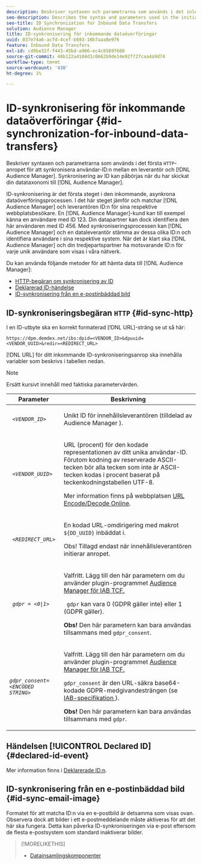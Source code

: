 ```yaml
---
description: Beskriver syntaxen och parametrarna som används i det inledande HTTP-anropet för att synkronisera användar-ID:n mellan en leverantör och Audience Manager. Synkronisering av ID kan påbörjas när du har skickat din datataxonomi till Audience Manager.
seo-description: Describes the syntax and parameters used in the initial HTTP call to synchronize user IDs between a vendor and Audience Manager. ID synchronization can begin after you send your data taxonomy to Audience Manager.
seo-title: ID Synchronization for Inbound Data Transfers
solution: Audience Manager
title: ID-synkronisering för inkommande dataöverföringar
uuid: 037e74a6-acfd-4cef-b693-16b7aaa8e976
feature: Inbound Data Transfers
exl-id: cd9be32f-f443-45bd-a906-ec4c8589f608
source-git-commit: 48b122a4184d1c0662b9de14e92f727caa4a9d74
workflow-type: tm+mt
source-wordcount: '430'
ht-degree: 1%

---
```


# ID-synkronisering för inkommande dataöverföringar {#id-synchronization-for-inbound-data-transfers}

Beskriver syntaxen och parametrarna som används i det första `HTTP`-anropet för att synkronisera användar-ID:n mellan en leverantör och [!DNL Audience Manager]. Synkronisering av ID kan påbörjas när du har skickat din datataxonomi till [!DNL Audience Manager].

ID-synkronisering är det första steget i den inkommande, asynkrona dataöverföringsprocessen. I det här steget jämför och matchar [!DNL Audience Manager] och leverantören ID:n för sina respektive webbplatsbesökare. En [!DNL Audience Manager]-kund kan till exempel känna en användare med ID 123. Din datapartner kan dock identifiera den här användaren med ID 456. Med synkroniseringsprocessen kan [!DNL Audience Manager] och en dataleverantör stämma av dessa olika ID:n och identifiera användare i sina respektive system. När det är klart ska [!DNL Audience Manager] och din tredjepartspartner ha motsvarande ID:n för varje unik användare som visas i våra nätverk.

Du kan använda följande metoder för att hämta data till [!DNL Audience Manager]:

* [HTTP-begäran om synkronisering av ID](../../../integration/sending-audience-data/batch-data-transfer-explained/id-sync-http.md#id-sync-http)
* [Deklarerad ID-händelse](../../../integration/sending-audience-data/batch-data-transfer-explained/id-sync-http.md#declared-id-event)
* [ID-synkronisering från en e-postinbäddad bild](../../../integration/sending-audience-data/batch-data-transfer-explained/id-sync-http.md#id-sync-email-image)

## ID-synkroniseringsbegäran `HTTP` {#id-sync-http}

I en ID-utbyte ska en korrekt formaterad [!DNL URL]-sträng se ut så här:

```
https://dpm.demdex.net/ibs:dpid=<VENDOR_ID>&dpuuid=<VENDOR_UUID>&redir=<REDIRECT_URL>
```

[!DNL URL] för ditt inkommande ID-synkroniseringsanrop ska innehålla variabler som beskrivs i tabellen nedan.

>[!NOTE]
>
>Ersätt kursivt innehåll med faktiska parametervärden.

<table id="table_EB9F4246E2A34ABB8ED06EA458EB186F"> 
 <thead> 
  <tr> 
   <th colname="col1" class="entry"> Parameter </th> 
   <th colname="col2" class="entry"> Beskrivning </th> 
  </tr> 
 </thead>
 <tbody> 
  <tr> 
   <td colname="col1"> <code> <i>&lt;VENDOR_ID&gt;</i> </code> </td> 
   <td colname="col2"> <p>Unikt ID för innehållsleverantören (tilldelad av <span class="keyword"> Audience Manager </span>). </p> </td> 
  </tr> 
  <tr> 
   <td colname="col1"> <code> <i>&lt;VENDOR_UUID&gt;</i> </code> </td> 
   <td colname="col2"> <p>URL (procent) för den kodade representationen av ditt unika användar-ID. Förutom kodning av reserverade ASCII-tecken bör alla tecken som inte är ASCII-tecken kodas i procent baserat på teckenkodningstabellen UTF-8. </p> <p>Mer information finns på webbplatsen <a href="https://www.url-encode-decode.com" format="http" scope="external"> URL Encode/Decode Online</a>. </p> </td> 
  </tr> 
  <tr> 
   <td colname="col1"> <code> <i>&lt;REDIRECT_URL&gt;</i> </code> </td> 
   <td colname="col2"> <p>En kodad URL-omdirigering med makrot <code> ${DD_UUID}</code> inbäddat i. </p> <p>Obs! Tillagd endast när innehållsleverantören initierar anropet. </p> </td> 
  </tr> 
  <tr> 
   <td colname="col1"> <code> <i>gdpr = &lt;0|1&gt;</i> </code> </td> 
   <td colname="col2"> <p>Valfritt. Lägg till den här parametern om du använder plugin-programmet <a href="../../../overview/data-security-and-privacy/aam-iab-plugin.md">Audience Manager för IAB TCF.</a></p> <p><code> gdpr</code> kan vara 0 (GDPR gäller inte) eller 1 (GDPR gäller). </p> <p> <b>Obs!</b> Den här parametern kan bara användas tillsammans med <code>gdpr_consent</code>.</p></td> 
  </tr> 
  <tr> 
   <td colname="col1"> <code><i>gdpr_consent=&lt;ENCODED STRING&gt;</i> </code> </td> 
   <td colname="col2"> <p>Valfritt. Lägg till den här parametern om du använder plugin-programmet <a href="../../../overview/data-security-and-privacy/aam-iab-plugin.md">Audience Manager för IAB TCF.</a></p> <p><code>gdpr_consent</code> är den URL-säkra base64-kodade GDPR-medgivandesträngen (se <a href="https://github.com/InteractiveAdvertisingBureau/GDPR-Transparency-and-Consent-Framework/blob/master/URL-based%20Consent%20Passing_%20Framework%20Guidance.md#specifications" format="http" scope="external"> IAB-specifikation </a>). </p> <p> <b>Obs!</b> Den här parametern kan bara användas tillsammans med <code>gdpr</code>.</p> </td> 
  </tr> 
 </tbody> 
</table>

## Händelsen [!UICONTROL Declared ID] {#declared-id-event}

Mer information finns i [Deklarerade ID:n](../../../features/declared-ids.md).

## ID-synkronisering från en e-postinbäddad bild {#id-sync-email-image}

Formatet för att matcha ID:n via en e-postbild är detsamma som visas ovan. Observera dock att bilder i ett e-postmeddelande måste aktiveras för att det här ska fungera. Detta kan påverka ID-synkroniseringen via e-post eftersom de flesta e-postsystem som standard inaktiverar bilder.

>[!MORELIKETHIS]
>
>* [Datainsamlingskomponenter](../../../reference/system-components/components-data-collection.md)
